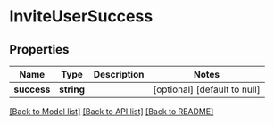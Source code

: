 # InviteUserSuccess

## Properties
Name | Type | Description | Notes
------------ | ------------- | ------------- | -------------
**success** | **string** |  | [optional] [default to null]

[[Back to Model list]](../README.md#documentation-for-models) [[Back to API list]](../README.md#documentation-for-api-endpoints) [[Back to README]](../README.md)


